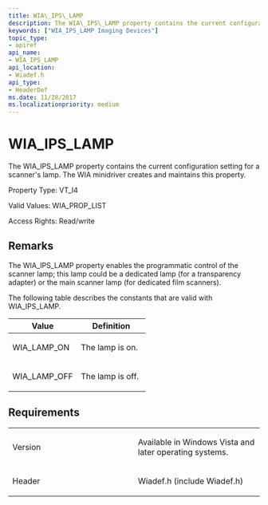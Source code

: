```yaml
---
title: WIA\_IPS\_LAMP
description: The WIA\_IPS\_LAMP property contains the current configuration setting for a scanner's lamp. The WIA minidriver creates and maintains this property.
keywords: ["WIA_IPS_LAMP Imaging Devices"]
topic_type:
- apiref
api_name:
- WIA_IPS_LAMP
api_location:
- Wiadef.h
api_type:
- HeaderDef
ms.date: 11/28/2017
ms.localizationpriority: medium
---
```


# WIA\_IPS\_LAMP


The WIA\_IPS\_LAMP property contains the current configuration setting for a scanner's lamp. The WIA minidriver creates and maintains this property.

Property Type: VT\_I4

Valid Values: WIA\_PROP\_LIST

Access Rights: Read/write

Remarks
-------

The WIA\_IPS\_LAMP property enables the programmatic control of the scanner lamp; this lamp could be a dedicated lamp (for a transparency adapter) or the main scanner lamp (for dedicated film scanners).

The following table describes the constants that are valid with WIA\_IPS\_LAMP.

<table>
<colgroup>
<col width="50%" />
<col width="50%" />
</colgroup>
<thead>
<tr class="header">
<th>Value</th>
<th>Definition</th>
</tr>
</thead>
<tbody>
<tr class="odd">
<td><p>WIA_LAMP_ON</p></td>
<td><p>The lamp is on.</p></td>
</tr>
<tr class="even">
<td><p>WIA_LAMP_OFF</p></td>
<td><p>The lamp is off.</p></td>
</tr>
</tbody>
</table>

 

Requirements
------------

<table>
<colgroup>
<col width="50%" />
<col width="50%" />
</colgroup>
<tbody>
<tr class="odd">
<td><p>Version</p></td>
<td><p>Available in Windows Vista and later operating systems.</p></td>
</tr>
<tr class="even">
<td><p>Header</p></td>
<td>Wiadef.h (include Wiadef.h)</td>
</tr>
</tbody>
</table>

 

 





